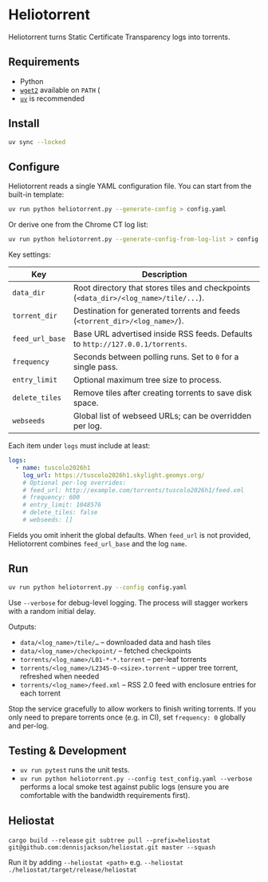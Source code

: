 # Heliotorrent

Heliotorrent turns Static Certificate Transparency logs into torrents.

## Requirements

- Python
- [`wget2`](https://gitlab.com/gnuwget/wget2) available on `PATH` (
- [`uv`](https://docs.astral.sh/uv/) is recommended

## Install

```bash
uv sync --locked
```

## Configure

Heliotorrent reads a single YAML configuration file. You can start from the built-in template:

```bash
uv run python heliotorrent.py --generate-config > config.yaml
```

Or derive one from the Chrome CT log list:

```bash
uv run python heliotorrent.py --generate-config-from-log-list > config.yaml
```

Key settings:

| Key | Description |
| --- | --- |
| `data_dir` | Root directory that stores tiles and checkpoints (`<data_dir>/<log_name>/tile/...`). |
| `torrent_dir` | Destination for generated torrents and feeds (`<torrent_dir>/<log_name>/`). |
| `feed_url_base` | Base URL advertised inside RSS feeds. Defaults to `http://127.0.0.1/torrents`. |
| `frequency` | Seconds between polling runs. Set to `0` for a single pass. |
| `entry_limit` | Optional maximum tree size to process. |
| `delete_tiles` | Remove tiles after creating torrents to save disk space. |
| `webseeds` | Global list of webseed URLs; can be overridden per log. |

Each item under `logs` must include at least:

```yaml
logs:
  - name: tuscolo2026h1
    log_url: https://tuscolo2026h1.skylight.geomys.org/
    # Optional per-log overrides:
    # feed_url: http://example.com/torrents/tuscolo2026h1/feed.xml
    # frequency: 600
    # entry_limit: 1048576
    # delete_tiles: false
    # webseeds: []
```

Fields you omit inherit the global defaults. When `feed_url` is not provided, Heliotorrent combines `feed_url_base` and the log `name`.

## Run

```bash
uv run python heliotorrent.py --config config.yaml
```

Use `--verbose` for debug-level logging. The process will stagger workers with a random initial delay.

Outputs:

- `data/<log_name>/tile/…` – downloaded data and hash tiles
- `data/<log_name>/checkpoint/` – fetched checkpoints
- `torrents/<log_name>/L01-*-*.torrent` – per-leaf torrents
- `torrents/<log_name>/L2345-0-<size>.torrent` – upper tree torrent, refreshed when needed
- `torrents/<log_name>/feed.xml` – RSS 2.0 feed with enclosure entries for each torrent

Stop the service gracefully to allow workers to finish writing torrents. If you only need to prepare torrents once (e.g. in CI), set `frequency: 0` globally and per-log.

## Testing & Development

- `uv run pytest` runs the unit tests.
- `uv run python heliotorrent.py --config test_config.yaml --verbose` performs a local smoke test against public logs (ensure you are comfortable with the bandwidth requirements first).

## Heliostat

`cargo build --release`
`git subtree pull --prefix=heliostat git@github.com:dennisjackson/heliostat.git master --squash`

Run it by adding `--heliostat <path>` e.g. `--heliostat ./heliostat/target/release/heliostat`